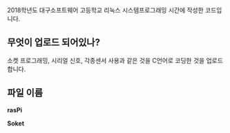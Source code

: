 2018학년도 대구소프트웨어 고등학교 리눅스 시스템프로그래밍 시간에 작성한 코드입니다.
## 무엇이 업로드 되어있나?
소켓 프로그래밍, 시리얼 신호, 각종센서 사용과 같은 것을 C언어로 코딩한 것을 업로드 합니다.

## 파일 이름
__rasPi__

__Soket__

